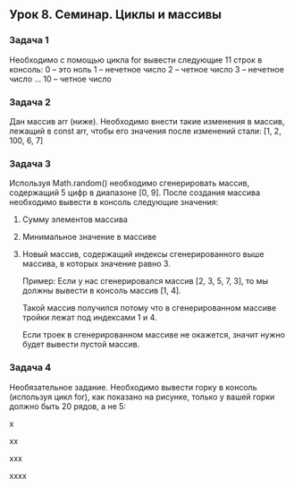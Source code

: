 ## Урок 8. Семинар. Циклы и массивы

### Задача 1 

Необходимо с помощью цикла for вывести следующие 11 строк в консоль:
0 – это ноль
1 – нечетное число
2 – четное число
3 – нечетное число
…
10 – четное число

### Задача 2 

Дан массив arr (ниже).
Необходимо внести такие изменения в массив, лежащий в const arr, чтобы
его значения после изменений стали:
[1, 2, 100, 6, 7]

### Задача 3 

Используя Math.random() необходимо сгенерировать массив, содержащий 5 цифр в
диапазоне [0, 9].
После создания массива необходимо вывести в консоль следующие значения:

1. Сумму элементов массива

2. Минимальное значение в массиве

3. Новый массив, содержащий индексы сгенерированного выше массива, в которых значение равно 3.

   Пример: Если у нас сгенерировался массив [2, 3, 5, 7, 3], то мы должны вывести в консоль массив [1, 4].
   
   Такой массив получился потому что в сгенерированном массиве тройки лежат под индексами 1 и 4.
   
   Если троек в сгенерированном массиве не окажется, значит нужно будет вывести пустой массив.

### Задача 4 

Необязательное задание.
Необходимо вывести горку в консоль (используя цикл for), как показано на
рисунке, только у вашей горки должно быть 20 рядов, а не 5:

x

xx

xxx

xxxx

   

